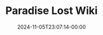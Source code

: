 ---
title: "Paradise Lost Wiki"
summary: "This is a wiki about Paradise Lost, a skyland dimension mod for Minecraft."
date: 2024-11-05T23:07:14-00:00
lastmod: 2024-11-05T23:07:14-00:00
keywords: [paradise, lost, wiki]
draft: true
---
